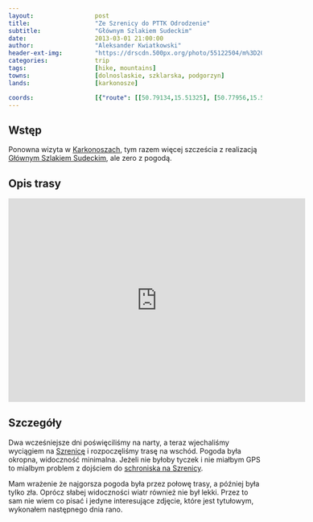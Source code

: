 ```yaml
---
layout:                 post
title:                  "Ze Szrenicy do PTTK Odrodzenie"
subtitle:               "Głównym Szlakiem Sudeckim"
date:                   2013-03-01 21:00:00
author:                 "Aleksander Kwiatkowski"
header-ext-img:         "https://drscdn.500px.org/photo/55122504/m%3D2048/a7b986c54d906906cb017b97de8d07db"
categories:             trip
tags:                   [hike, mountains]
towns:                  [dolnoslaskie, szklarska, podgorzyn]
lands:                  [karkonosze]

coords:                 [{"route": [[50.79134,15.51325], [50.77956,15.53544], [50.77742,15.55724], [50.77671,15.60179], [50.76520,15.62239], [50.76314,15.63985]], "type": "hike"}]
---
```


[wiki-gss]:                     https://pl.wikipedia.org/wiki/G%C5%82%C3%B3wny_Szlak_Sudecki
[wiki-szrenica]:                https://pl.wikipedia.org/wiki/Szrenica
[wiki-szrenica-schr]:           https://pl.wikipedia.org/wiki/Schronisko_na_Szrenicy
[wiki-karkonosze]:              https://pl.wikipedia.org/wiki/Karkonosze

Wstęp
-----

Ponowna wizyta w [Karkonoszach][wiki-karkonosze], tym razem więcej szcześcia z
realizacją [Głównym Szlakiem Sudeckim][wiki-gss], ale zero z pogodą.

Opis trasy
----------

<iframe height='405' width='590' frameborder='0' allowtransparency='true' scrolling='no' src='https://www.strava.com/activities/333324704/embed/930e6c8a8dc045691f3901222df50b492ed4bdf3'></iframe>


Szczegóły
---------

Dwa wcześniejsze dni poświęciliśmy na narty, a teraz wjechaliśmy wyciągiem na [Szrenicę][wiki-szrenica] i
rozpoczęliśmy trasę na wschód. Pogoda była okropna, widoczność minimalna. Jeżeli nie byłoby tyczek i nie
miałbym GPS to mialbym problem z dojściem do [schroniska na Szrenicy][wiki-szrenica-schr].

Mam wrażenie że najgorsza pogoda była przez połowę trasy, a później była tylko zła. Oprócz słabej widoczności
wiatr również nie był lekki. Przez to sam nie wiem co pisać i jedyne interesujące zdjęcie, które jest tytułowym,
wykonałem następnego dnia rano.
